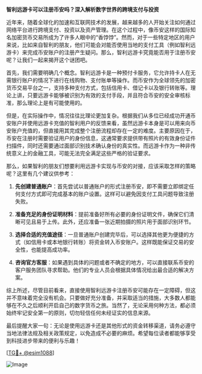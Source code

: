**智利远游卡可以注册币安吗？深入解析数字世界的跨境支付与投资**

近年来，随着全球化的加速和互联网技术的发展，越来越多的人开始关注如何通过网络平台进行跨境支付、投资以及资产管理。在这个过程中，像币安这样的国际知名加密货币交易所成为了许多人眼中的“香饽饽”。然而，对于一些特定地区的用户来说，比如来自智利的朋友，他们可能会对能否使用当地的支付工具（例如智利远游卡）来完成币安账户的注册产生疑问。那么，智利远游卡究竟能否用于注册币安呢？让我们一起来揭开这个谜团吧。

首先，我们需要明确几个概念。智利远游卡是一种预付卡服务，它允许持卡人在无需银行账户的情况下进行在线购物、支付账单等操作。而币安作为全球领先的加密货币交易平台之一，支持多种支付方式，包括信用卡、借记卡以及银行转账等。理论上讲，只要远游卡能够被识别为有效的支付手段，并且符合币安的安全审核标准，那么理论上是有可能使用的。

但是，在实际操作中，情况往往比理论更加复杂。根据我们从多位已经成功开通币安账户并使用远游卡充值的智利用户的反馈来看，虽然远游卡本身是可以用来向币安账户充值的，但直接用其完成整个注册流程却存在一定的难度。主要原因在于，币安在注册时需要验证用户的身份信息，这通常要求提供带有照片的有效身份证件扫描件，同时还需要通过面部识别技术确认身份的真实性。而远游卡作为一种非传统意义上的金融工具，可能无法完全满足这些严格的验证要求。

那么，如果智利的朋友们想要利用远游卡实现与币安的对接，应该采取怎样的策略呢？这里有几个建议供参考：

1. **先创建普通账户**：首先尝试以普通账户的形式注册币安，即不需要立即绑定任何支付方式即可完成基本的账户设置。这样可以避免因支付工具问题导致注册失败。
   
2. **准备充足的身份证明材料**：提前准备好所有必要的身份证明文件，确保它们清晰可见且易于上传。此外，还应准备一张近期拍摄的照片用于面部识别环节。

3. **选择合适的充值途径**：一旦普通账户创建完毕后，可以选择其他更为便捷的方式（如信用卡或本地银行转账）将资金转入币安账户。这样既能保证交易的安全性，也能提高成功率。

4. **咨询官方客服**：如果遇到具体的问题或者不确定的地方，可以直接联系币安的客户服务团队寻求帮助。他们的专业人员会根据具体情况给出最合适的解决方案。

综上所述，尽管目前看来，直接使用智利远游卡注册币安可能存在一定障碍，但这并不意味着完全没有机会。只要做好充分准备，并采取适当的措施，大多数人都能够在不久之后顺利开启自己的数字货币之旅。当然了，无论采用何种方法，都必须始终牢记安全第一的原则，切勿轻信任何未经证实的信息来源。

最后提醒大家一句：无论是使用远游卡还是其他形式的资金转移渠道，请务必遵守当地法律法规及相关政策规定，以免造成不必要的麻烦。希望每位读者都能够享受到科技进步带来的便利与乐趣！

[[TG💪+ @esim1088](https://t.me/s/esim1088)]

![Image](https://i.postimg.cc/4NQfJmqS/Snipaste-2025-05-13-00-14-12.png)